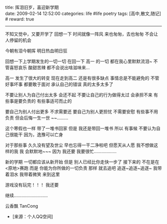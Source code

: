 title: 挥泪旧岁，喜迎新学期  
date: 2009-02-14 12:52:00
categories: life #life poetry
tags: [高中,散文,随记]  # <!--more-->
reward: true

---

不知又觉中，又要开学了
回想一下
时间就像一阵风
来也匆匆，去也匆匆
不会让人停留的机会

<!--more-->

今朝有泪今朝挥
明日热血明日狂

回想一下上学期发生的一切一切
在回一下 高一 的一切
都在我心里默默流泪~
不管喜怒哀乐
酸甜苦辣
都不会说出啥滋味来…

高一
发生了很大的转变
现在走到高二
还是有很多缺点
事情总是不能避免的
不管好事坏事
都要敢于面对
承认自己的错误
真的太多太多了


不要让别人为自己付出太多
会还不起
不要让自己的行为做得太过
会承担不来
有些事是要负责的
有些事适可而止的


要自己为别人付出更多
不求需要还
要自己为别人更担忧
不需要安慰
有些事不用负责
但会后悔一生一世
~~………



这个寒假也一样
带了一堆书回家
但是
我还是带回一堆书
所以
有事候
不要认为自己很能干
因为，逸豫可以亡身


对于那些事
久久没有望及世尘
早也忘得一干二净啦吧
但愿天从人愿
我不想做这样的我
我
会默默地~~~
因为
我还要
我要很忙………………


新的学期
一切都应该从新开始
但是
别人已经比你走快一步了
接下来的
不在是在<原地>赛跑
而是
你能为你所做的一切负责
那样
就去追吧
追逐~追逐~追逐~
我带着泪水
我带着微笑
来到这里

游戏没有玩完！！！
我还要

继续………………………



云香飘
TanCong


- [来源：个人QQ空间]
